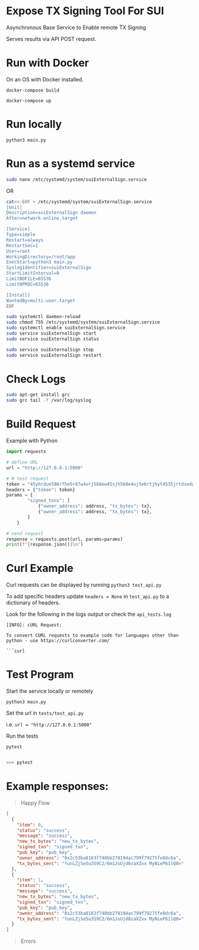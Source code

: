 # Expose TX Signing Tool For SUI 

Asynchronous Base Service to Enable remote TX Signing

Serves results via API POST request.
# Run with Docker

On an OS with Docker installed.

`docker-compose build`

`docker-compose up`

# Run locally

`python3 main.py`

# Run as a systemd service

```bash
sudo nano /etc/systemd/system/suiExternalSign.service
```
OR 

```bash
cat<<-EOF > /etc/systemd/system/suiExternalSign.service
[Unit]
Description=suiExternalSign daemon
After=network-online.target

[Service]
Type=simple
Restart=always
RestartSec=1
User=root
WorkingDirectory=/root/app
ExecStart=python3 main.py
SyslogIdentifier=suiExternalSign
StartLimitInterval=0
LimitNOFILE=65536
LimitNPROC=65536

[Install]
WantedBy=multi-user.target
EOF
```

```bash
sudo systemctl daemon-reload
sudo chmod 755 /etc/systemd/system/suiExternalSign.service
sudo systemctl enable suiExternalSign.service
sudo service suiExternalSign start
sudo service suiExternalSign status

sudo service suiExternalSign stop
sudo service suiExternalSign restart

```
# Check Logs
```bash
sudo apt-get install grc
sudo grc tail -f /var/log/syslog
```



# Build Request

Example with Python

```python
import requests

# define URL
url = "http://127.0.0.1:5000"

# # test request
token = "45yhrdue586rfhe5r87w4srj568ew45sjh568e4uj5e6rtjhyt4535jrtdsedgv"
headers = {"token": token}
params = {
        "signed_txns": [
            {"owner_address": address, "tx_bytes": tx},
            {"owner_address": address, "tx_bytes": tx},
        ]
    }

# send request
response = requests.post(url, params=params)
print(f"{response.json()}\n")

```

# Curl Example

Curl requests can be displayed by running `python3 test_api.py`

To add specific headers update `headers = None` in `test_api.py` to a dictionary of headers.

Look for the following in the logs output or check the `api_tests.log`

```
[INFO]: cURL Request:

To convert CURL requests to example code for languages other than python - use https://curlconverter.com/

```curl

```

# Test Program

Start the service locally or remotely

`python3 main.py`

Set the url in `tests/test_api.py` 

i.e. `url = "http://127.0.0.1:5000"`

Run the tests

`pytest`

``` bash

>>> pytest

```

# Example responses:

> Happy Flow

```json
[
  {
    "item": 0,
    "status": "success",
    "message": "success",
    "new_tx_bytes": "new_tx_bytes",
    "signed_txn": "signed_txn",
    "pub_key": "pub_key",
    "owner_address": "0x2c53ba8163f740bb278194ac799f79275fe8dc6a",
    "tx_bytes_sent": "YunLZjSe5u3S9C2/6m1JsUjd0zaXZvx MyNieP61lQ0="
  },
  {
    "item": 1,
    "status": "success",
    "message": "success",
    "new_tx_bytes": "new_tx_bytes",
    "signed_txn": "signed_txn",
    "pub_key": "pub_key",
    "owner_address": "0x2c53ba8163f740bb278194ac799f79275fe8dc6a",
    "tx_bytes_sent": "YunLZjSe5u3S9C2/6m1JsUjd0zaXZvx MyNieP61lQ0="
  }
]


```

> Errors

``` json

 

```



